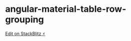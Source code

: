 # angular-material-table-row-grouping

[Edit on StackBlitz ⚡️](https://stackblitz.com/edit/angular-material-table-row-grouping)
